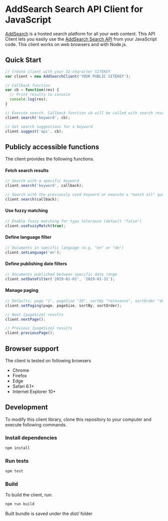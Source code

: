 # AddSearch Search API Client for JavaScript

[AddSearch](https://www.addsearch.com) is a hosted search platform for all your web content. This API 
Client lets you easily use the [AddSearch Search API](https://www.addsearch.com/support/api-reference/) 
from your JavaScript code. This client works on web browsers and with Node.js.

## Quick Start
```js
// Create client with your 32-character SITEKEY
var client = new AddSearchClient('YOUR PUBLIC SITEKEY');

// Callback function
var cb = function(res) {
  // Print results to console
  console.log(res);
}

// Execute search. Callback function cb will be called with search results
client.search('keyword', cb);

// Get search suggestions for a keyword
client.suggest('api', cb);
```

## Publicly accessible functions

The client provides the following functions.

#### Fetch search results
```js
// Search with a specific keyword
client.search('keyword', callback);

// Search with the previously used keyword or execute a "match all" query
client.search(callback);
```

#### Use fuzzy matching
```js
// Enable fuzzy matching for typo tolerance (default "false")
client.useFuzzyMatch(true);
```

#### Define language filter
```js
// Documents in specific language (e.g. "en" or "de")
client.setLanguage('en');
```

#### Define publishing date filters 
```js
// Documents published between specific date range
client.setDateFilter('2019-01-01', '2019-01-31');
```

#### Manage paging
```js
// Defaults: page "1", pageSize "10", sortBy "relevance", sortOrder "desc"
client.setPaging(page, pageSize, sortBy, sortOrder);

// Next {pageSize} results
client.nextPage();

// Previous {pageSize} results
client.previousPage();
```

## Browser support
The client is tested on following browsers
- Chrome
- Firefox
- Edge
- Safari 6.1+
- Internet Explorer 10+

## Development
To modify this client library, clone this repository to your computer and execute following commands.
### Install dependencies
```sh
npm install
```

### Run tests
```sh
npm test
```

### Build
To build the client, run:

```sh
npm run build
```

Built bundle is saved under the *dist/* folder